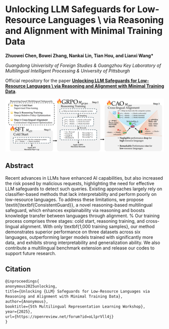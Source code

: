 # Unlocking LLM Safeguards for Low-Resource Languages \\ via Reasoning and Alignment with Minimal Training Data

**Zhuowei Chen, Bowei Zhang, Nankai Lin, Tian Hou, and Lianxi Wang\***

*Guangdong Univerisity of Foreign Studies & Guangzhou Key Laboratory of Multilingual Intelligent Processing & University of Pittsburgh*

Official repository for the paper **[Unlocking LLM Safeguards for Low-Resource Languages \\ via Reasoning and Alignment with Minimal Training Data](https://openreview.net/forum?id=oLlprVll4j)**.


![Overview](Overview.png)


## Abstract

Recent advances in LLMs have enhanced AI capabilities, but also increased the risk posed by malicious requests, highlighting the need for effective LLM safeguards to detect such queries. Existing approaches largely rely on classifier-based methods that lack interpretability and perform poorly on low-resource languages. To address these limitations, we propose \textit{\textbf{ConsistentGuard}}, a novel reasoning-based multilingual safeguard, which enhances explainability via reasoning and boosts knowledge transfer between languages through alignment. 
% Our training process comprises three stages:  cold start, reasoning training, and cross-lingual alignment. 
With only \textbf{1,000 training samples}, our method demonstrates superior performance on three datasets across six languages, outperforming larger models trained with significantly more data, and exhibits strong interpretability and generalization ability. We also contribute a multilingual benchmark extension and release our codes to support future research.





## Citation

```
@inproceedings{
anonymous2025unlocking,
title={Unlocking {LLM} Safeguards for Low-Resource Languages via Reasoning and Alignment with Minimal Training Data},
author={Anonymous},
booktitle={5th Multilingual Representation Learning Workshop},
year={2025},
url={https://openreview.net/forum?id=oLlprVll4j}
}
```
